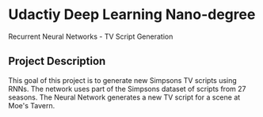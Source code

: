 # Udactiy Deep Learning Nano-degree

Recurrent Neural Networks - TV Script Generation

## Project Description

This goal of this project is to generate new Simpsons TV scripts using RNNs. The network uses part of the Simpsons dataset of scripts from 27 seasons. The Neural Network generates a new TV script for a scene at Moe's Tavern.
